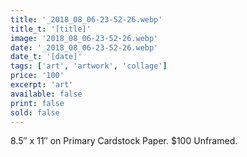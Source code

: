 ```yaml
---
title: '_2018_08_06-23-52-26.webp'
title_t: '[title]'
image: '2018_08_06-23-52-26.webp'
date: '_2018_08_06-23-52-26.webp'
date_t: '[date]'
tags: ['art', 'artwork', 'collage']
price: '100'
excerpt: 'art'
available: false
print: false
sold: false
---
```



8.5″ x 11″ on Primary Cardstock Paper.
$100 Unframed.
